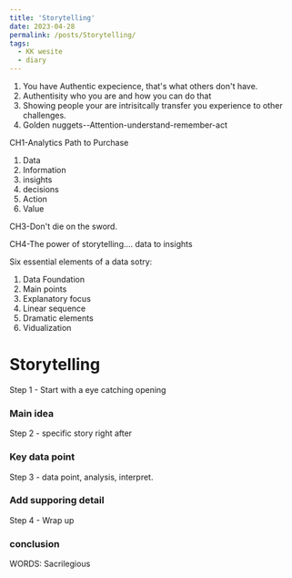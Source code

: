 ```yaml
---
title: 'Storytelling'
date: 2023-04-28
permalink: /posts/Storytelling/
tags:
  - KK wesite
  - diary
---
```


1. You have Authentic expecience, that's what others don't have.
2. Authentisity who you are and how you can do that
3. Showing people your are intrisitcally transfer you experience to other challenges.
4. Golden nuggets--Attention-understand-remember-act

CH1-Analytics Path to Purchase
1. Data
2. Information
3. insights
4. decisions
5. Action
6. Value

CH3-Don't die on the sword.

CH4-The power of storytelling.... data to insights

Six essential elements of a data sotry:
1. Data Foundation
2. Main points
3. Explanatory focus
4. Linear sequence
5. Dramatic elements
6. Vidualization


# Storytelling
Step 1 - Start with a eye catching opening 
### Main idea
Step 2 - specific story right after
### Key data point
Step 3 - data point, analysis, interpret.
### Add supporing detail
Step 4 - Wrap up
### conclusion


WORDS: Sacrilegious
